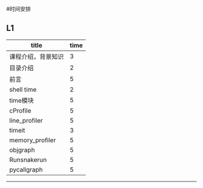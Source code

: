  #时间安排
## L1

| title           | time |
| --------------- | ---- |
| 课程介绍，背景知识       | 3    |
| 目录介绍            | 2    |
| 前言              | 5    |
| shell time      | 2    |
| time模块          | 5    |
| cProfile        | 5    |
| line_profiler   | 5    |
| timeit          | 3    |
| memory_profiler | 5    |
| objgraph        | 5    |
| Runsnakerun     | 5    |
| pycallgraph     | 5    |

***
